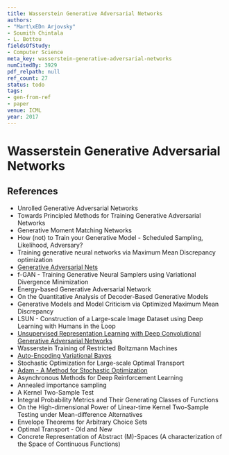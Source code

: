 ```yaml
---
title: Wasserstein Generative Adversarial Networks
authors:
- "Mart\xEDn Arjovsky"
- Soumith Chintala
- L. Bottou
fieldsOfStudy:
- Computer Science
meta_key: wasserstein-generative-adversarial-networks
numCitedBy: 3929
pdf_relpath: null
ref_count: 27
status: todo
tags:
- gen-from-ref
- paper
venue: ICML
year: 2017
---
```


# Wasserstein Generative Adversarial Networks

## References

- Unrolled Generative Adversarial Networks
- Towards Principled Methods for Training Generative Adversarial Networks
- Generative Moment Matching Networks
- How (not) to Train your Generative Model - Scheduled Sampling, Likelihood, Adversary?
- Training generative neural networks via Maximum Mean Discrepancy optimization
- [Generative Adversarial Nets](./generative-adversarial-nets.md)
- f-GAN - Training Generative Neural Samplers using Variational Divergence Minimization
- Energy-based Generative Adversarial Network
- On the Quantitative Analysis of Decoder-Based Generative Models
- Generative Models and Model Criticism via Optimized Maximum Mean Discrepancy
- LSUN - Construction of a Large-scale Image Dataset using Deep Learning with Humans in the Loop
- [Unsupervised Representation Learning with Deep Convolutional Generative Adversarial Networks](./unsupervised-representation-learning-with-deep-convolutional-generative-adversarial-networks.md)
- Wasserstein Training of Restricted Boltzmann Machines
- [Auto-Encoding Variational Bayes](./auto-encoding-variational-bayes.md)
- Stochastic Optimization for Large-scale Optimal Transport
- [Adam - A Method for Stochastic Optimization](./adam-a-method-for-stochastic-optimization.md)
- Asynchronous Methods for Deep Reinforcement Learning
- Annealed importance sampling
- A Kernel Two-Sample Test
- Integral Probability Metrics and Their Generating Classes of Functions
- On the High-dimensional Power of Linear-time Kernel Two-Sample Testing under Mean-difference Alternatives
- Envelope Theorems for Arbitrary Choice Sets
- Optimal Transport - Old and New
- Concrete Representation of Abstract (M)-Spaces (A characterization of the Space of Continuous Functions)
